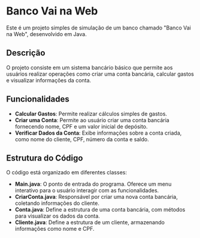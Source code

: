 # Banco Vai na Web

Este é um projeto simples de simulação de um banco chamado "Banco Vai na Web", desenvolvido em Java.

## Descrição

O projeto consiste em um sistema bancário básico que permite aos usuários realizar operações como criar uma conta bancária, calcular gastos e visualizar informações da conta.

## Funcionalidades

- **Calcular Gastos**: Permite realizar cálculos simples de gastos.
- **Criar uma Conta**: Permite ao usuário criar uma conta bancária fornecendo nome, CPF e um valor inicial de depósito.
- **Verificar Dados da Conta**: Exibe informações sobre a conta criada, como nome do cliente, CPF, número da conta e saldo.

## Estrutura do Código

O código está organizado em diferentes classes:

- **Main.java**: O ponto de entrada do programa. Oferece um menu interativo para o usuário interagir com as funcionalidades.
- **CriarConta.java**: Responsável por criar uma nova conta bancária, coletando informações do cliente.
- **Conta.java**: Define a estrutura de uma conta bancária, com métodos para visualizar os dados da conta.
- **Cliente.java**: Define a estrutura de um cliente, armazenando informações como nome e CPF.
